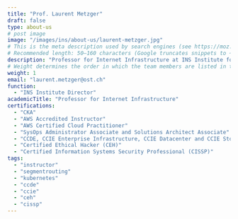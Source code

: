```yaml
---
title: "Prof. Laurent Metzger"
draft: false
type: about-us
# post image
image: "/images/ins/about-us/laurent-metzger.jpg"
# This is the meta description used by search engines (see https://moz.com/learn/seo/meta-description)
# Recommended length: 50–160 characters (Google truncates snippets to ~155–160 characters)
description: "Professor for Internet Infrastructure at INS Institute for Networked Solutions in eastern Switzerland."
# Weight determines the order in which the team members are listed in the about us page. Team members with the same weight get sorted alphabetically according to their 'title'.
weight: 1
email: "laurent.metzger@ost.ch"
function: 
  - "INS Institute Director"
academicTitle: "Professor for Internet Infrastructure"
certifications:
  - "CKA"
  - "AWS Accredited Instructor"
  - "AWS Certified Cloud Practitioner"
  - "SysOps Administrator Associate and Solutions Architect Associate"
  - "CCDE, CCIE Enterprise Infrastructure, CCIE Datacenter and CCIE Storage Networking"
  - "Certified Ethical Hacker (CEH)"
  - "Certified Information Systems Security Professional (CISSP)"
tags: 
  - "instructor"
  - "segmentrouting"
  - "kubernetes"
  - "ccde"
  - "ccie"
  - "ceh"
  - "cissp"
---
```

